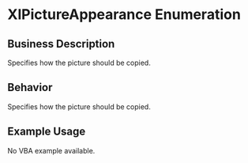 # XlPictureAppearance Enumeration

## Business Description
Specifies how the picture should be copied.

## Behavior
Specifies how the picture should be copied.

## Example Usage
No VBA example available.